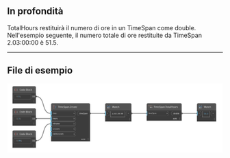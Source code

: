 ## In profondità
TotalHours restituirà il numero di ore in un TimeSpan come double. Nell'esempio seguente, il numero totale di ore restituite da TimeSpan 2.03:00:00 è 51.5.
___
## File di esempio

![TotalHours](./DSCore.TimeSpan.TotalHours_img.jpg)

